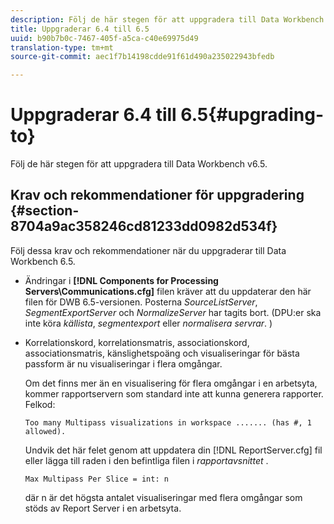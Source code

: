 ```yaml
---
description: Följ de här stegen för att uppgradera till Data Workbench v6.5.
title: Uppgraderar 6.4 till 6.5
uuid: b90b7b0c-7467-405f-a5ca-c40e69975d49
translation-type: tm+mt
source-git-commit: aec1f7b14198cdde91f61d490a235022943bfedb

---
```



# Uppgraderar 6.4 till 6.5{#upgrading-to}

Följ de här stegen för att uppgradera till Data Workbench v6.5.

## Krav och rekommendationer för uppgradering {#section-8704a9ac358246cd81233dd0982d534f}

Följ dessa krav och rekommendationer när du uppgraderar till Data Workbench 6.5.

* Ändringar i **[!DNL Components for Processing Servers\Communications.cfg]** filen kräver att du uppdaterar den här filen för DWB 6.5-versionen. Posterna *SourceListServer*, *SegmentExportServer* och *NormalizeServer* har tagits bort. (DPU:er ska inte köra *källista*, *segmentexport* eller *normalisera servrar*. )

* Korrelationskord, korrelationsmatris, associationskord, associationsmatris, känslighetspoäng och visualiseringar för bästa passform är nu visualiseringar i flera omgångar.

   Om det finns mer än en visualisering för flera omgångar i en arbetsyta, kommer rapportservern som standard inte att kunna generera rapporter. Felkod:

   ```
   Too many Multipass visualizations in workspace ....... (has #, 1 allowed).
   ```

   Undvik det här felet genom att uppdatera din [!DNL ReportServer.cfg] fil eller lägga till raden i den befintliga filen i *rapportavsnittet* .

   ```
   Max Multipass Per Slice = int: n
   ```

   där n är det högsta antalet visualiseringar med flera omgångar som stöds av Report Server i en arbetsyta.


